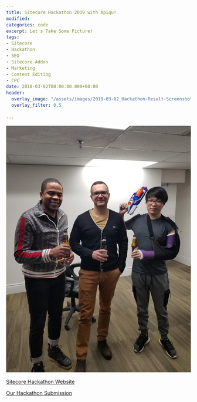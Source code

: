 ```yaml
---
title: Sitecore Hackathon 2019 with Apiqu!
modified: 
categories: code
excerpt: Let's Take Some Picture!
tags:
- Sitecore
- Hackathon
- SEO
- Sitecore Addon
- Marketing
- Content Editing
- CPC
date: 2018-03-02T08:00:00.000+00:00
header:
  overlay_image: "/assets/images/2019-03-02_Hackathon-Result-Screenshot.png"
  overlay_filter: 0.5

---
```

![](/assets/images/sitecore-hackathon-grouppic.jpg)

[Sitecore Hackathon Website](http://www.sitecorehackathon.org/sitecore-hackathon-2019/)

[Our Hackathon Submission](https://github.com/Sitecore-Hackathon/2019-The-Knights-Who-Say-Ni)